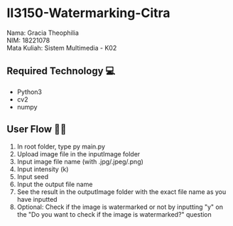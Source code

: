 # II3150-Watermarking-Citra
Nama: Gracia Theophilia <br>
NIM: 18221078 <br>
Mata Kuliah: Sistem Multimedia - K02

## Required Technology 💻
- Python3
- cv2
- numpy

## User Flow 👩‍💻
1. In root folder, type py main.py
2. Upload image file in the inputImage folder
3. Input image file name (with .jpg/.jpeg/.png)
4. Input intensity (k)
5. Input seed
6. Input the output file name
7. See the result in the outputImage folder with the exact file name as you have inputted
8. Optional: Check if the image is watermarked or not by inputting "y" on the "Do you want to check if the image is watermarked?" question
